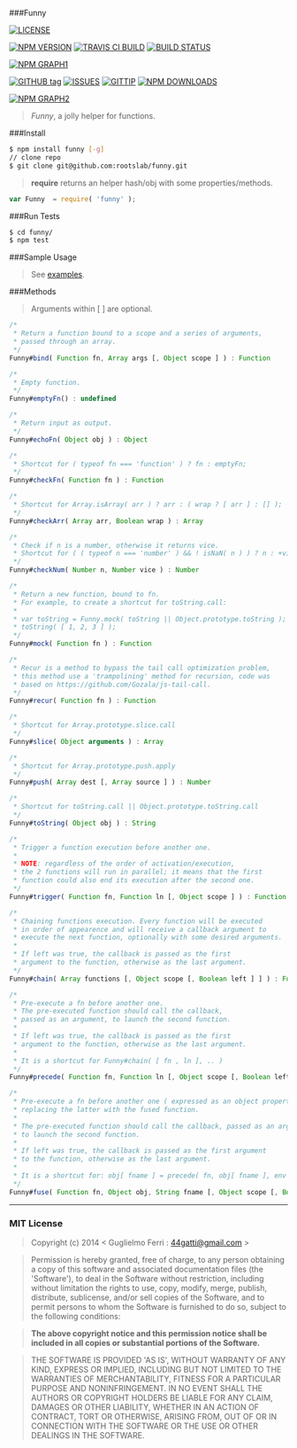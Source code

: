 ###Funny

[![LICENSE](http://img.shields.io/badge/license-MIT-blue.svg)](https://github.com/rootslab/funny#mit-license)

[![NPM VERSION](http://img.shields.io/npm/v/funny.svg)](https://www.npmjs.org/package/funny)
[![TRAVIS CI BUILD](http://img.shields.io/travis/rootslab/funny.svg)](http://travis-ci.org/rootslab/funny)
[![BUILD STATUS](http://img.shields.io/david/rootslab/funny.svg)](https://david-dm.org/rootslab/funny)

[![NPM GRAPH1](https://nodei.co/npm-dl/funny.png)](https://nodei.co/npm/funny/)

[![GITHUB tag](http://img.shields.io/github/tag/rootslab/funny.svg)](https://github.com/rootslab/funny/tags)
[![ISSUES](http://img.shields.io/github/issues/rootslab/funny.svg)](https://github.com/rootslab/funny/issues)
[![GITTIP](http://img.shields.io/gittip/rootslab.svg)](https://www.gittip.com/rootslab/)
[![NPM DOWNLOADS](http://img.shields.io/npm/dm/funny.svg)](http://npm-stat.com/charts.html?package=funny)

[![NPM GRAPH2](https://nodei.co/npm/funny.png?downloads=true&stars=true)](https://nodei.co/npm/funny/)

> _Funny_, a jolly helper for functions.

###Install

```bash
$ npm install funny [-g]
// clone repo
$ git clone git@github.com:rootslab/funny.git
```

> __require__ returns an helper hash/obj with some properties/methods.

```javascript
var Funny  = require( 'funny' );
```

###Run Tests

```bash
$ cd funny/
$ npm test
```

###Sample Usage

> See [examples](example/).


###Methods

> Arguments within [ ] are optional.

```javascript
/*
 * Return a function bound to a scope and a series of arguments,
 * passed through an array.
 */
Funny#bind( Function fn, Array args [, Object scope ] ) : Function

/*
 * Empty function.
 */
Funny#emptyFn() : undefined

/*
 * Return input as output.
 */
Funny#echoFn( Object obj ) : Object

/*
 * Shortcut for ( typeof fn === 'function' ) ? fn : emptyFn;
 */
Funny#checkFn( Function fn ) : Function

/*
 * Shortcut for Array.isArray( arr ) ? arr : ( wrap ? [ arr ] : [] );
 */
Funny#checkArr( Array arr, Boolean wrap ) : Array

/*
 * Check if n is a number, otherwise it returns vice.
 * Shortcut for ( ( typeof n === 'number' ) && ! isNaN( n ) ) ? n : +vice;
 */
Funny#checkNum( Number n, Number vice ) : Number

/*
 * Return a new function, bound to fn.
 * For example, to create a shortcut for toString.call:
 *
 * var toString = Funny.mock( toString || Object.prototype.toString );
 * toString( [ 1, 2, 3 ] );
 */
Funny#mock( Function fn ) : Function

/* 
 * Recur is a method to bypass the tail call optimization problem,
 * this method use a 'trampolining' method for recursion, code was
 * based on https://github.com/Gozala/js-tail-call.
 */
Funny#recur( Function fn ) : Function

/*
 * Shortcut for Array.prototype.slice.call
 */
Funny#slice( Object arguments ) : Array

/*
 * Shortcut for Array.prototype.push.apply
 */
Funny#push( Array dest [, Array source ] ) : Number

/*
 * Shortcut for toString.call || Object.prototype.toString.call
 */
Funny#toString( Object obj ) : String

/*
 * Trigger a function execution before another one.
 *
 * NOTE: regardless of the order of activation/execution,
 * the 2 functions will run in parallel; it means that the first
 * function could also end its execution after the second one.
 */
Funny#trigger( Function fn, Function ln [, Object scope ] ) : Function

/*
 * Chaining functions execution. Every function will be executed
 * in order of appearence and will receive a callback argument to
 * execute the next function, optionally with some desired arguments. 
 *
 * If left was true, the callback is passed as the first
 * argument to the function, otherwise as the last argument.
 */
Funny#chain( Array functions [, Object scope [, Boolean left ] ] ) : Function

/*
 * Pre-execute a fn before another one.
 * The pre-executed function should call the callback,
 * passed as an argument, to launch the second function.
 *
 * If left was true, the callback is passed as the first
 * argument to the function, otherwise as the last argument.
 *
 * It is a shortcut for Funny#chain( [ fn , ln ], .. )
 */
Funny#precede( Function fn, Function ln [, Object scope [, Boolean left ] ] ) : Function

/*
 * Pre-execute a fn before another one ( expressed as an object property ),
 * replacing the latter with the fused function.
 *
 * The pre-executed function should call the callback, passed as an argument,
 * to launch the second function.
 *
 * If left was true, the callback is passed as the first argument
 * to the function, otherwise as the last argument.
 *
 * It is a shortcut for: obj[ fname ] = precede( fn, obj[ fname ], env );
 */
Funny#fuse( Function fn, Object obj, String fname [, Object scope [, Boolean left ] ] ) : Function

```

------------------------------------------------------------------------


### MIT License

> Copyright (c) 2014 &lt; Guglielmo Ferri : 44gatti@gmail.com &gt;

> Permission is hereby granted, free of charge, to any person obtaining
> a copy of this software and associated documentation files (the
> 'Software'), to deal in the Software without restriction, including
> without limitation the rights to use, copy, modify, merge, publish,
> distribute, sublicense, and/or sell copies of the Software, and to
> permit persons to whom the Software is furnished to do so, subject to
> the following conditions:

> __The above copyright notice and this permission notice shall be
> included in all copies or substantial portions of the Software.__

> THE SOFTWARE IS PROVIDED 'AS IS', WITHOUT WARRANTY OF ANY KIND,
> EXPRESS OR IMPLIED, INCLUDING BUT NOT LIMITED TO THE WARRANTIES OF
> MERCHANTABILITY, FITNESS FOR A PARTICULAR PURPOSE AND NONINFRINGEMENT.
> IN NO EVENT SHALL THE AUTHORS OR COPYRIGHT HOLDERS BE LIABLE FOR ANY
> CLAIM, DAMAGES OR OTHER LIABILITY, WHETHER IN AN ACTION OF CONTRACT,
> TORT OR OTHERWISE, ARISING FROM, OUT OF OR IN CONNECTION WITH THE
> SOFTWARE OR THE USE OR OTHER DEALINGS IN THE SOFTWARE.